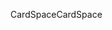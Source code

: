 <span data-ttu-id="0dd85-101">CardSpace</span><span class="sxs-lookup"><span data-stu-id="0dd85-101">CardSpace</span></span>